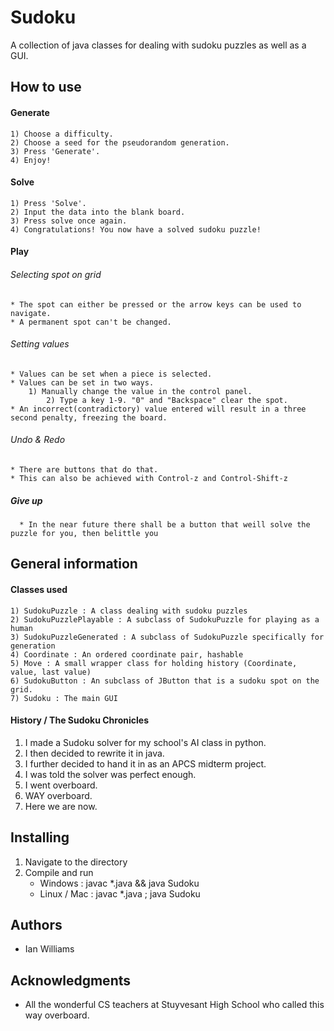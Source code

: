 # Sudoku
A collection of java classes for dealing with sudoku puzzles as well as a GUI.
## How to use

#### Generate
    1) Choose a difficulty.
    2) Choose a seed for the pseudorandom generation.
    3) Press 'Generate'.
    4) Enjoy!

#### Solve
    1) Press 'Solve'.
    2) Input the data into the blank board.
    3) Press solve once again.
    4) Congratulations! You now have a solved sudoku puzzle!
    
#### Play
###### Selecting spot on grid
	* The spot can either be pressed or the arrow keys can be used to navigate.
	* A permanent spot can't be changed.
###### Setting values
	* Values can be set when a piece is selected.	 
	* Values can be set in two ways.
		1) Manually change the value in the control panel.
        	2) Type a key 1-9. "0" and "Backspace" clear the spot.
    * An incorrect(contradictory) value entered will result in a three second penalty, freezing the board.
###### Undo & Redo
	* There are buttons that do that.
	* This can also be achieved with Control-z and Control-Shift-z
##### Give up
      * In the near future there shall be a button that weill solve the puzzle for you, then belittle you
## General information

#### Classes used
    1) SudokuPuzzle : A class dealing with sudoku puzzles
    2) SudokuPuzzlePlayable : A subclass of SudokuPuzzle for playing as a human
    3) SudokuPuzzleGenerated : A subclass of SudokuPuzzle specifically for generation
    4) Coordinate : An ordered coordinate pair, hashable
    5) Move : A small wrapper class for holding history (Coordinate, value, last value)
    6) SudokuButton : An subclass of JButton that is a sudoku spot on the grid.
    7) Sudoku : The main GUI
       
#### History / The Sudoku Chronicles
1) I made a Sudoku solver for my school's AI class in python.
2) I then decided to rewrite it in java.
3) I further decided to hand it in as an APCS midterm project.
4) I was told the solver was perfect enough.
5) I went overboard.
6) WAY overboard.
7) Here we are now.
## Installing
1) Navigate to the directory
2) Compile and run
    * Windows : javac *.java && java Sudoku
    * Linux / Mac : javac *.java ; java Sudoku

## Authors
* Ian Williams

## Acknowledgments
* All the wonderful CS teachers at Stuyvesant High School who called this way overboard.
     
        
